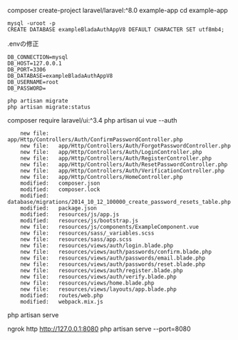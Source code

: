 
composer create-project laravel/laravel:^8.0 example-app
cd example-app


```
mysql -uroot -p
CREATE DATABASE exampleBladaAuthAppV8 DEFAULT CHARACTER SET utf8mb4;
```

.envの修正


```:.env
DB_CONNECTION=mysql
DB_HOST=127.0.0.1
DB_PORT=3306
DB_DATABASE=exampleBladaAuthAppV8
DB_USERNAME=root
DB_PASSWORD=
```


```
php artisan migrate
php artisan migrate:status
```



composer require laravel/ui:^3.4
php artisan ui vue --auth



```
	new file:   app/Http/Controllers/Auth/ConfirmPasswordController.php
	new file:   app/Http/Controllers/Auth/ForgotPasswordController.php
	new file:   app/Http/Controllers/Auth/LoginController.php
	new file:   app/Http/Controllers/Auth/RegisterController.php
	new file:   app/Http/Controllers/Auth/ResetPasswordController.php
	new file:   app/Http/Controllers/Auth/VerificationController.php
	new file:   app/Http/Controllers/HomeController.php
	modified:   composer.json
	modified:   composer.lock
	modified:   database/migrations/2014_10_12_100000_create_password_resets_table.php
	modified:   package.json
	modified:   resources/js/app.js
	modified:   resources/js/bootstrap.js
	new file:   resources/js/components/ExampleComponent.vue
	new file:   resources/sass/_variables.scss
	new file:   resources/sass/app.scss
	new file:   resources/views/auth/login.blade.php
	new file:   resources/views/auth/passwords/confirm.blade.php
	new file:   resources/views/auth/passwords/email.blade.php
	new file:   resources/views/auth/passwords/reset.blade.php
	new file:   resources/views/auth/register.blade.php
	new file:   resources/views/auth/verify.blade.php
	new file:   resources/views/home.blade.php
	new file:   resources/views/layouts/app.blade.php
	modified:   routes/web.php
	modified:   webpack.mix.js
```


php artisan serve




ngrok http http://127.0.0.1:8080
php artisan serve --port=8080

